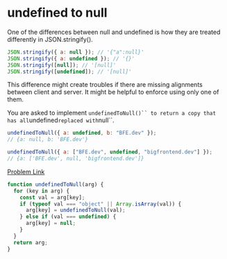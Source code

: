 # undefined to null

One of the differences between null and undefined is how they are treated differently in JSON.stringify().

```js
JSON.stringify({ a: null }); // '{"a":null}'
JSON.stringify({ a: undefined }); // '{}'
JSON.stringify([null]); // '[null]'
JSON.stringify([undefined]); // '[null]'
```

This difference might create troubles if there are missing alignments between client and server. It might be helpful to enforce using only one of them.

You are asked to implement ` undefinedToNull()`` to return a copy that has all `undefined`replaced with`null``.

```js
undefinedToNull({ a: undefined, b: "BFE.dev" });
// {a: null, b: 'BFE.dev'}

undefinedToNull({ a: ["BFE.dev", undefined, "bigfrontend.dev"] });
// {a: ['BFE.dev', null, 'bigfrontend.dev']}
```

[Problem Link](https://bigfrontend.dev/problem/undefined-to-null)

```js
function undefinedToNull(arg) {
  for (key in arg) {
    const val = arg[key];
    if (typeof val === "object" || Array.isArray(val)) {
      arg[key] = undefinedToNull(val);
    } else if (val === undefined) {
      arg[key] = null;
    }
  }
  return arg;
}
```
